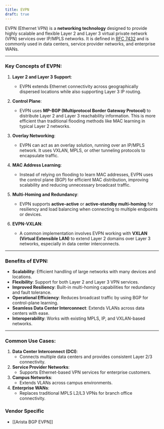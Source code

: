 ```yaml
---
title: EVPN
draft: true
---
```


EVPN (Ethernet VPN) is a **networking technology** designed to provide highly scalable and flexible Layer 2 and Layer 3 virtual private network (VPN) services over IP/MPLS networks. It is defined in [RFC 7432](https://www.rfc-editor.org/rfc/rfc7432) and is commonly used in data centers, service provider networks, and enterprise WANs.

---

### Key Concepts of EVPN:
1. **Layer 2 and Layer 3 Support**:
   - EVPN extends Ethernet connectivity across geographically dispersed locations while also supporting Layer 3 IP routing.

2. **Control Plane**:
   - EVPN uses **MP-BGP (Multiprotocol Border Gateway Protocol)** to distribute Layer 2 and Layer 3 reachability information. This is more efficient than traditional flooding methods like MAC learning in typical Layer 2 networks.

3. **Overlay Networking**:
   - EVPN can act as an overlay solution, running over an IP/MPLS network. It uses VXLAN, MPLS, or other tunneling protocols to encapsulate traffic.

4. **MAC Address Learning**:
   - Instead of relying on flooding to learn MAC addresses, EVPN uses the control plane (BGP) for efficient MAC distribution, improving scalability and reducing unnecessary broadcast traffic.

5. **Multi-Homing and Redundancy**:
   - EVPN supports **active-active** or **active-standby multi-homing** for resiliency and load balancing when connecting to multiple endpoints or devices.

6. **EVPN-VXLAN**:
   - A common implementation involves EVPN working with **VXLAN (Virtual Extensible LAN)** to extend Layer 2 domains over Layer 3 networks, especially in data center interconnects.

---

### Benefits of EVPN:
- **Scalability**: Efficient handling of large networks with many devices and locations.
- **Flexibility**: Support for both Layer 2 and Layer 3 VPN services.
- **Improved Resiliency**: Built-in multi-homing capabilities for redundancy and fault tolerance.
- **Operational Efficiency**: Reduces broadcast traffic by using BGP for control-plane learning.
- **Seamless Data Center Interconnect**: Extends VLANs across data centers with ease.
- **Interoperability**: Works with existing MPLS, IP, and VXLAN-based networks.

---

### Common Use Cases:
1. **Data Center Interconnect (DCI)**:
   - Connects multiple data centers and provides consistent Layer 2/3 connectivity.
2. **Service Provider Networks**:
   - Supports Ethernet-based VPN services for enterprise customers.
3. **Campus Networks**:
   - Extends VLANs across campus environments.
4. **Enterprise WANs**:
   - Replaces traditional MPLS L2/L3 VPNs for branch office connectivity.

### Vendor Specific
* [[Arista BGP EVPN]]